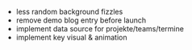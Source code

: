 * less random background fizzles
* remove demo blog entry before launch
* implement data source for projekte/teams/termine
* implement key visual & animation


